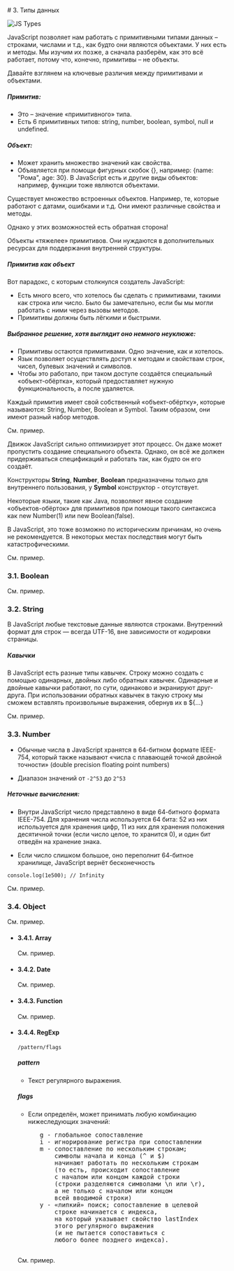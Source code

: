 # 3. Типы данных

![JS Types](https://github.com/llevkin/katacoda-scenarios/blob/master/1_JS_Basics/img/js_types.jpg?raw=true)

JavaScript позволяет нам работать с примитивными типами данных – строками,
числами и т.д., как будто они являются объектами. У них есть и методы.
Мы изучим их позже, а сначала разберём, как это всё работает, потому что, 
конечно, примитивы – не объекты.

Давайте взглянем на ключевые различия между примитивами и объектами.

##### Примитив:

- Это – значение «примитивного» типа.
- Есть 6 примитивных типов: string, number, boolean, symbol, null и undefined.

##### Объект:

- Может хранить множество значений как свойства.
- Объявляется при помощи фигурных скобок {}, например: {name: "Рома", age: 30}. В JavaScript есть и другие виды объектов: например, функции тоже являются объектами.

Существует множество встроенных объектов. Например, те, которые работают с датами, ошибками и т.д. Они имеют различные свойства и методы.

Однако у этих возможностей есть обратная сторона!

Объекты «тяжелее» примитивов. Они нуждаются в дополнительных ресурсах для поддержания внутренней структуры.

##### Примитив как объект

Вот парадокс, с которым столкнулся создатель JavaScript:

- Есть много всего, что хотелось бы сделать с примитивами, такими как строка или число. Было бы замечательно, если бы мы могли работать с ними через вызовы методов.
- Примитивы должны быть лёгкими и быстрыми.

##### Выбранное решение, хотя выглядит оно немного неуклюже:

- Примитивы остаются примитивами. Одно значение, как и хотелось.
- Язык позволяет осуществлять доступ к методам и свойствам строк, чисел, булевых значений и символов.
- Чтобы это работало, при таком доступе создаётся специальный «объект-обёртка», который предоставляет нужную функциональность, а после удаляется.

Каждый примитив имеет свой собственный «объект-обёртку», которые называются: String, Number, Boolean и Symbol. Таким образом, они имеют разный набор методов.

См. пример.

Движок JavaScript сильно оптимизирует этот процесс. Он даже может пропустить создание специального объекта. Однако, он всё же должен придерживаться спецификаций и работать так, как будто он его создаёт.

Конструкторы **String**, **Number**, **Boolean** предназначены только для внутреннего пользования, у **Symbol** конструктор - отсутствует.

Некоторые языки, такие как Java, позволяют явное создание «объектов-обёрток» для примитивов при помощи такого синтаксиса как new Number(1) или new Boolean(false).

В JavaScript, это тоже возможно по историческим причинам, но очень не рекомендуется. В некоторых местах последствия могут быть катастрофическими.

См. пример.

### 3.1. Boolean

См. пример.

### 3.2. String

В JavaScript любые текстовые данные являются строками.
Внутренний формат для строк — всегда UTF-16, вне зависимости от кодировки страницы.

##### Кавычки

В JavaScript есть разные типы кавычек.
Строку можно создать с помощью одинарных, двойных либо обратных кавычек.
Одинарные и двойные кавычки работают, по сути, одинаково и экранируют друг-друга.
При использовании обратных кавычек в такую строку мы сможем вставлять произвольные выражения, обернув их в ${…}

См. пример.

### 3.3. Number

 - Обычные числа в JavaScript хранятся в 64-битном формате IEEE-754, который также называют «числа с плавающей точкой двойной точности» (double precision floating point numbers)
 
 - Диапазон значений от <code>-2^53</code> до <code>2^53</code> 
 
 
##### Неточные вычисления:

- Внутри JavaScript число представлено в виде 64-битного формата IEEE-754. Для хранения числа используется 64 бита: 52 из них используется для хранения цифр, 11 из них для хранения положения десятичной точки (если число целое, то хранится 0), и один бит отведён на хранение знака.

- Если число слишком большое, оно переполнит 64-битное хранилище, JavaScript вернёт бесконечность

```
console.log(1e500); // Infinity
```

См. пример.

### 3.4. Object

См. пример.

- #### 3.4.1. Array
    См. пример.
    
- #### 3.4.2. Date
    См. пример.
    
- #### 3.4.3. Function
    См. пример.
    
- #### 3.4.4. RegExp
    ```
    /pattern/flags
    ```
    
    ##### pattern
    
    - Текст регулярного выражения.
    
    ##### flags

    - Если определён, может принимать любую комбинацию нижеследующих значений:
    
    <pre>
        g - глобальное сопоставление
        i - игнорирование регистра при сопоставлении
        m - сопоставление по нескольким строкам; 
            символы начала и конца (^ и $) 
            начинают работать по нескольким строкам 
            (то есть, происходит сопоставление 
            с началом или концом каждой строки 
            (строки разделяются символами \n или \r),
            а не только с началом или концом 
            всей вводимой строки)
        y - «липкий» поиск; сопоставление в целевой 
            строке начинается с индекса, 
            на который указывает свойство lastIndex 
            этого регулярного выражения 
            (и не пытается сопоставиться с 
            любого более позднего индекса).
    </pre>

    См. пример.